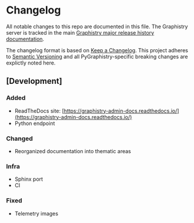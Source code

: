# Changelog

All notable changes to this repo are documented in this file. The Graphistry server is tracked in the main [Graphistry major release history documentation](https://graphistry.zendesk.com/hc/en-us/articles/360033184174-Enterprise-Release-List-Downloads).

The changelog format is based on [Keep a Changelog](https://keepachangelog.com/en/1.0.0/).
This project adheres to [Semantic Versioning](https://semver.org/spec/v2.0.0.html) and all PyGraphistry-specific breaking changes are explictly noted here.

## [Development]

### Added

* ReadTheDocs site: [https://graphistry-admin-docs.readthedocs.io/](https://graphistry-admin-docs.readthedocs.io/)
* Python endpoint

### Changed

* Reorganized documentation into thematic areas

### Infra

* Sphinx port
* CI

### Fixed

* Telemetry images

